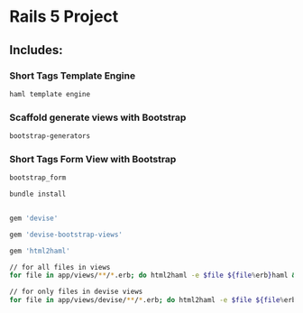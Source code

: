# Rails 5 Project

## Includes:

### Short Tags Template Engine

```sh
haml template engine
```

### Scaffold generate views with Bootstrap

```sh
bootstrap-generators
```

### Short Tags Form View with Bootstrap

```sh
bootstrap_form

bundle install


gem 'devise'

gem 'devise-bootstrap-views'

gem 'html2haml'

// for all files in views
for file in app/views/**/*.erb; do html2haml -e $file ${file%erb}haml && rm $file; done

// for only files in devise views
for file in app/views/devise/**/*.erb; do html2haml -e $file ${file%erb}haml && rm $file; done
```